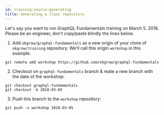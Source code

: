 ```yaml
---
id: training:source:generating
title: Generating a class repository
---
```


Let's say you want to run GraphQL Fundamentals training on March 5. 2018. Please be an engineer, don't copy/paste blindly the lines below.

1. Add `okgrow/graphql-fundamentals` as a new origin of your clone of `okgrow/training` repository. We'll call this origin `workshop` in this example.

```
git remote add workshop https://github.com/okgrow/graphql-fundamentals
```

2. Checkout on `graphql-fundamentals` branch & reate a new branch with the date of the workshop:

```
git checkout graphql-fundamentals
git checkout -b 2018-03-05
```

3. Push this branch to the `workshop` repository:

```
git push -u workshop 2018-03-05
```
